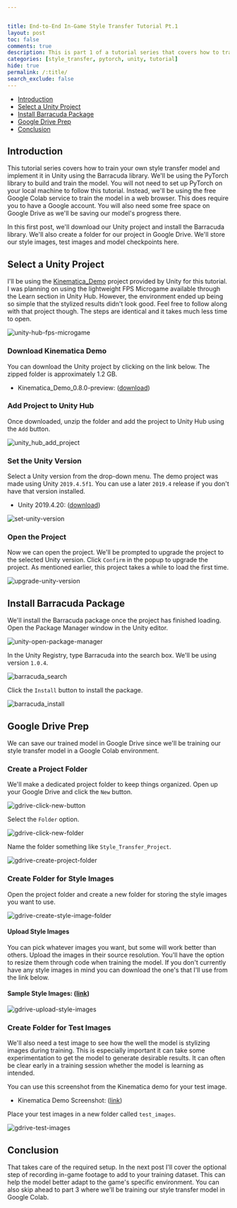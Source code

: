 ```yaml
---


title: End-to-End In-Game Style Transfer Tutorial Pt.1
layout: post
toc: false
comments: true
description: This is part 1 of a tutorial series that covers how to train your own style transfer model and implement it in Unity using the Barracuda library.
categories: [style_transfer, pytorch, unity, tutorial]
hide: true
permalink: /:title/
search_exclude: false
---
```


* [Introduction](#introduction)
* [Select a Unity Project](#select-a-unity-project)
* [Install Barracuda Package](#install-barracuda-package)
* [Google Drive Prep](#google-drive-prep)
* [Conclusion](#conclusion)

## Introduction

This tutorial series covers how to train your own style transfer model and implement it in Unity using the Barracuda library. We'll be using the PyTorch library to build and train the model. You will not need to set up PyTorch on your local machine to follow this tutorial. Instead, we'll be using the free Google Colab service to train the model in a web browser. This does require you to have a Google account. You will also need some free space on Google Drive as we'll be saving our model's progress there.

In this first post, we'll download our Unity project and install the Barracuda library. We'll also create a folder for our project in Google Drive. We'll store our style images, test images and model checkpoints here.

## Select a Unity Project

I'll be using the [Kinematica_Demo](https://github.com/Unity-Technologies/Kinematica_Demo/) project provided by Unity for this tutorial. I was planning on using the lightweight FPS Microgame available through the Learn section in Unity Hub. However, the environment ended up being so simple that the stylized results didn't look good. Feel free to follow along with that project though. The steps are identical and it takes much less time to open.

![unity-hub-fps-microgame](..\images\end-to-end-in-game-style-transfer-tutorial\unity-hub-fps-microgame.png)

### Download Kinematica Demo

You can download the Unity project by clicking on the link below. The zipped folder is approximately 1.2 GB.

* Kinematica_Demo_0.8.0-preview: ([download](https://github.com/Unity-Technologies/Kinematica_Demo/releases/download/0.8.0-preview/Kinematica_Demo_0.8.0-preview.zip))

### Add Project to Unity Hub

Once downloaded, unzip the folder and add the project to Unity Hub using the `Add` button.

![unity_hub_add_project](..\images\end-to-end-in-game-style-transfer-tutorial\unity_hub_add_project.png)

### Set the Unity Version

Select a Unity version from the drop-down menu. The demo project was made using Unity `2019.4.5f1`. You can use a later `2019.4` release if you don't have that version installed.

* Unity 2019.4.20: ([download](unityhub://2019.4.20f1/6dd1c08eedfa))

![set-unity-version](..\images\end-to-end-in-game-style-transfer-tutorial\set-unity-version.png)

### Open the Project

Now we can open the project. We'll be prompted to upgrade the project to the selected Unity version. Click `Confirm` in the popup to upgrade the project. As mentioned earlier, this project takes a while to load the first time.

![upgrade-unity-version](..\images\end-to-end-in-game-style-transfer-tutorial\upgrade-unity-version.png)

## Install Barracuda Package

We'll install the Barracuda package once the project has finished loading. Open the Package Manager window in the Unity editor.

![unity-open-package-manager](..\images\end-to-end-in-game-style-transfer-tutorial\unity-open-package-manager.png)

 In the Unity Registry, type Barracuda into the search box. We'll be using version `1.0.4`.

![barracuda_search](..\images\end-to-end-in-game-style-transfer-tutorial\barracuda_search.png)

Click the `Install` button to install the package.

![barracuda_install](..\images\end-to-end-in-game-style-transfer-tutorial\barracuda_install.png)



## Google Drive Prep

We can save our trained model in Google Drive since we'll be training our style transfer model in a Google Colab environment. 

### Create a Project Folder

We'll make a dedicated project folder to keep things organized. Open up your Google Drive and click the `New` button.

![gdrive-click-new-button](..\images\end-to-end-in-game-style-transfer-tutorial\gdrive-click-new-button.png)

Select the `Folder` option.

![gdrive-click-new-folder](..\images\end-to-end-in-game-style-transfer-tutorial\gdrive-click-new-folder.png)

Name the folder something like `Style_Transfer_Project`.

![gdrive-create-project-folder](..\images\end-to-end-in-game-style-transfer-tutorial\gdrive-create-project-folder.png)

### Create Folder for Style Images

Open the project folder and create a new folder for storing the style images you want to use. 

![gdrive-create-style-image-folder](..\images\end-to-end-in-game-style-transfer-tutorial\gdrive-create-style-image-folder.png)

#### Upload Style Images

You can pick whatever images you want, but some will work better than others. Upload the images in their source resolution. You'll have the option to resize them through code when training the model. If you don't currently have any style images in mind you can download the one's that I'll use from the link below.

#### Sample Style Images: ([link](https://drive.google.com/drive/folders/1YvI0odtCeWlBKXkXcpw7p0TYMBy_zrle?usp=sharing))

![gdrive-upload-style-images](..\images\end-to-end-in-game-style-transfer-tutorial\gdrive-upload-style-images.png)

### Create Folder for Test Images

We'll also need a test image to see how the well the model is stylizing images during training. This is especially important it can take some experimentation to get the model to generate desirable results. It can often be clear early in a training session whether the model is learning as intended.

You can use this screenshot from the Kinematica demo for your test image.

* Kinematica Demo Screenshot: ([link](https://drive.google.com/file/d/1YrvAV-2RYuRIOHGeTLOgPHc8WHBtpBS2/view?usp=sharing))

Place your test images in a new folder called `test_images`.

![gdrive-test-images](..\images\end-to-end-in-game-style-transfer-tutorial\gdrive-test-images.png)

## Conclusion

That takes care of the required setup. In the next post I'll cover the optional step of recording in-game footage to add to your training dataset. This can help the model better adapt to the game's specific environment. You can also skip ahead to part 3 where we'll be training our style transfer model in Google Colab.
